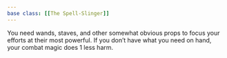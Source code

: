 ```yaml
---
base class: [[The Spell-Slinger]]
---
```

You need wands, staves, and other somewhat obvious props to focus your efforts at their most powerful. If you don’t have what you need on hand, your combat magic does 1 less harm.